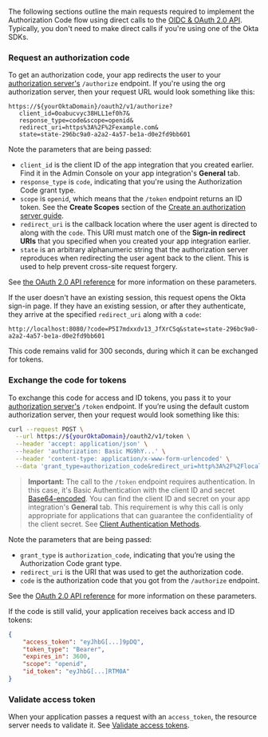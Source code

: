 The following sections outline the main requests required to implement the Authorization Code flow using direct calls to the [OIDC & OAuth 2.0 API](/docs/reference/api/oidc/). Typically, you don't need to make direct calls if you're using one of the Okta SDKs.

### Request an authorization code

To get an authorization code, your app redirects the user to your [authorization server's](/docs/concepts/auth-servers/) `/authorize` endpoint. If you're using the org authorization server, then your request URL would look something like this:

```uri
https://${yourOktaDomain}/oauth2/v1/authorize?
   client_id=0oabucvyc38HLL1ef0h7&
   response_type=code&scope=openid&
   redirect_uri=https%3A%2F%2Fexample.com&
   state=state-296bc9a0-a2a2-4a57-be1a-d0e2fd9bb601
```

Note the parameters that are being passed:

* `client_id` is the client ID of the app integration that you created earlier. Find it in the Admin Console on your app integration's **General** tab.
* `response_type` is `code`, indicating that you're using the Authorization Code grant type.
* `scope` is `openid`, which means that the `/token` endpoint returns an ID token. See the **Create Scopes** section of the [Create an authorization server guide](/docs/guides/customize-authz-server/main/#create-scopes).
* `redirect_uri` is the callback location where the user agent is directed to along with the `code`. This URI must match one of the **Sign-in redirect URIs** that you specified when you created your app integration earlier.
* `state` is an arbitrary alphanumeric string that the authorization server reproduces when redirecting the user agent back to the client. This is used to help prevent cross-site request forgery.

See [the OAuth 2.0 API reference](/docs/reference/api/oidc/#authorize) for more information on these parameters.

If the user doesn't have an existing session, this request opens the Okta sign-in page. If they have an existing session, or after they authenticate, they arrive at the specified `redirect_uri` along with a `code`:

```uri
http://localhost:8080/?code=P5I7mdxxdv13_JfXrCSq&state=state-296bc9a0-a2a2-4a57-be1a-d0e2fd9bb601
```

This code remains valid for 300 seconds, during which it can be exchanged for tokens.

### Exchange the code for tokens

To exchange this code for access and ID tokens, you pass it to your [authorization server's](/docs/concepts/auth-servers/) `/token` endpoint. If you’re using the default custom authorization server, then your request would look something like this:

```bash
curl --request POST \
  --url https://${yourOktaDomain}/oauth2/v1/token \
  --header 'accept: application/json' \
  --header 'authorization: Basic MG9hY...' \
  --header 'content-type: application/x-www-form-urlencoded' \
  --data 'grant_type=authorization_code&redirect_uri=http%3A%2F%2Flocalhost%3A8080&code=P59yPm1_X1gxtdEOEZjn'
```

> **Important:** The call to the `/token` endpoint requires authentication. In this case, it's Basic Authentication with the client ID and secret [Base64-encoded](/docs/guides/implement-grant-type/clientcreds/main/#base64-encode-the-client-id-and-client-secret). You can find the client ID and secret on your app integration's **General** tab. This requirement is why this call is only appropriate for applications that can guarantee the confidentiality of the client secret. See [Client Authentication Methods](/docs/reference/api/oidc/#client-authentication-methods).

Note the parameters that are being passed:

* `grant_type` is `authorization_code`, indicating that you’re using the Authorization Code grant type.
* `redirect_uri` is the URI that was used to get the authorization code.
* `code` is the authorization code that you got from the `/authorize` endpoint.

See the [OAuth 2.0 API reference](/docs/reference/api/oidc/#token) for more information on these parameters.

If the code is still valid, your application receives back access and ID tokens:

```json
{
    "access_token": "eyJhbG[...]9pDQ",
    "token_type": "Bearer",
    "expires_in": 3600,
    "scope": "openid",
    "id_token": "eyJhbG[...]RTM0A"
}
```

### Validate access token

When your application passes a request with an `access_token`, the resource server needs to validate it. See [Validate access tokens](/docs/guides/validate-access-tokens/).

